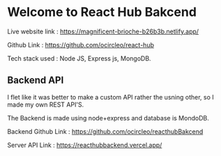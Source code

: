 
# Welcome to React Hub Bakcend

Live website link : https://magnificent-brioche-b26b3b.netlify.app/

Github Link : https://github.com/ocircleo/react-hub

Tech stack used : Node JS, Express js, MongoDB.


## Backend API
I flet like it was better to make a custom API rather the usning other, so I made my own REST API'S.

The Backend is made using node+express and database is MondoDB.

Backend Github Link : https://github.com/ocircleo/reacthubBakcend

Server API Link : https://reacthubbackend.vercel.app/





